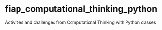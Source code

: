 # fiap_computational_thinking_python
Activities and challenges from Computational Thinking with Python classes
